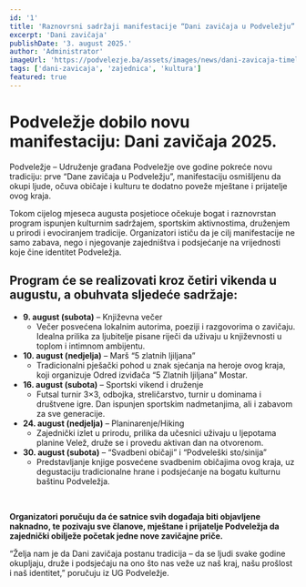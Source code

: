 ```yaml
---
id: '1'
title: 'Raznovrsni sadržaji manifestacije “Dani zavičaja u Podveležju”'
excerpt: 'Dani zavičaja'
publishDate: '3. august 2025.'
author: 'Administrator'
imageUrl: 'https://podvelezje.ba/assets/images/news/dani-zavicaja-timeline.png'
tags: ['dani-zavicaja', 'zajednica', 'kultura']
featured: true
---
```


# Podveležje dobilo novu manifestaciju: Dani zavičaja 2025.

Podveležje – Udruženje građana Podveležje ove godine pokreće novu tradiciju: prve “Dane zavičaja u Podveležju”, manifestaciju osmišljenu da okupi ljude, očuva običaje i kulturu te dodatno poveže mještane i prijatelje ovog kraja.

Tokom cijelog mjeseca augusta posjetioce očekuje bogat i raznovrstan program ispunjen kulturnim sadržajem, sportskim aktivnostima, druženjem u prirodi i evociranjem tradicije. Organizatori ističu da je cilj manifestacije ne samo zabava, nego i njegovanje zajedništva i podsjećanje na vrijednosti koje čine identitet Podveležja.

## Program će se realizovati kroz četiri vikenda u augustu, a obuhvata sljedeće sadržaje:

- **9. august (subota)** – Književna večer
    - Večer posvećena lokalnim autorima, poeziji i razgovorima o zavičaju. Idealna prilika za ljubitelje pisane riječi da uživaju u književnosti u toplom i intimnom ambijentu.
- **10. august (nedjelja)** – Marš “5 zlatnih ljiljana”
    - Tradicionalni pješački pohod u znak sjećanja na heroje ovog kraja, koji organizuje Odred izviđača “5 Zlatnih ljiljana” Mostar.
- **16. august (subota)** – Sportski vikend i druženje
    - Futsal turnir 3×3, odbojka, streličarstvo, turnir u dominama i društvene igre. Dan ispunjen sportskim nadmetanjima, ali i zabavom za sve generacije.
- **24. august (nedjelja)** – Planinarenje/Hiking
    - Zajednički izlet u prirodu, prilika da učesnici uživaju u ljepotama planine Velež, druže se i provedu aktivan dan na otvorenom.
- **30. august (subota)** – “Svadbeni običaji” i “Podveleški sto/sinija”
    - Predstavljanje knjige posvećene svadbenim običajima ovog kraja, uz degustaciju tradicionalne hrane i podsjećanje na bogatu kulturnu baštinu Podveležja.

<br>

**Organizatori poručuju da će satnice svih događaja biti objavljene naknadno, te pozivaju sve članove, mještane i prijatelje Podveležja da zajednički obilježe početak jedne nove zavičajne priče.**

“Želja nam je da Dani zavičaja postanu tradicija – da se ljudi svake godine okupljaju, druže i podsjećaju na ono što nas veže uz naš kraj, našu prošlost i naš identitet,” poručuju iz UG Podveležje.